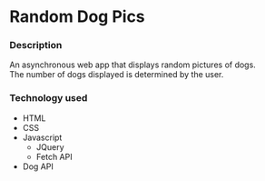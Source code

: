 # Random Dog Pics #

### Description ###

An asynchronous web app that displays random pictures of dogs.  
The number of dogs displayed is determined by the user.

### Technology used ###

+ HTML
+ CSS
+ Javascript
  + JQuery
  + Fetch API
+ Dog API